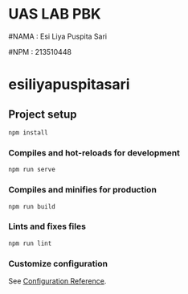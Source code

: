 # UAS LAB PBK

#NAMA : Esi Liya Puspita Sari

#NPM : 213510448

# esiliyapuspitasari

## Project setup
```
npm install
```

### Compiles and hot-reloads for development
```
npm run serve
```

### Compiles and minifies for production
```
npm run build
```

### Lints and fixes files
```
npm run lint
```

### Customize configuration
See [Configuration Reference](https://cli.vuejs.org/config/).
